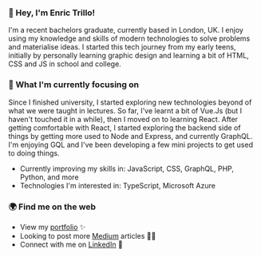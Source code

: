 ### 👋 Hey, I'm Enric Trillo!
I'm a recent bachelors graduate, currently based in London, UK. I enjoy using my knowledge and skills of modern technologies to solve problems and materialise ideas.
I started this tech journey from my early teens, initially by personally learning graphic design and learning a bit of HTML, CSS and JS in school and college.

### 🌱 What I'm currently focusing on
Since I finished university, I started exploring new technologies beyond of what we were taught in lectures. So far, I've learnt a bit of Vue.Js (but I haven't touched it in a while), then I moved on to learning React. After getting comfortable with React, I started exploring the backend side of things by getting more used to Node and Express, and currently GraphQL. I'm enjoying GQL and I've been developing a few mini projects to get used to doing things.
<br>
- Currently improving my skills in: JavaScript, CSS, GraphQL, PHP, Python, and more
- Technologies I'm interested in: TypeScript, Microsoft Azure

### 🌍 Find me on the web
- View my <a href='https://enrictrillo.com/'>portfolio<a/> ✨
- Looking to post more <a href="https://medium.com/@enrictrillo">Medium<a/> articles ✍🏾
- Connect with me on <a href="https://www.linkedin.com/in/enrictrillo/">LinkedIn<a/> 👥
